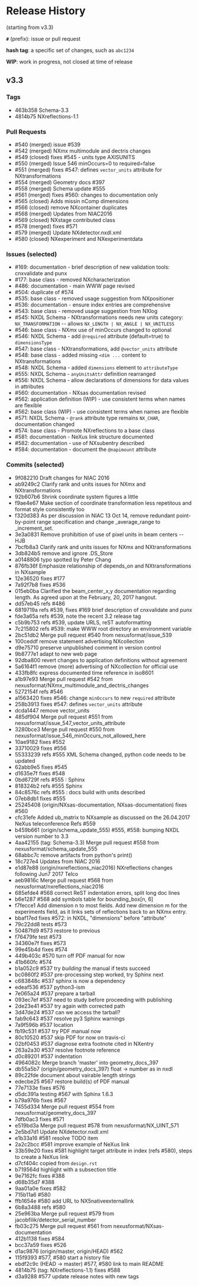 
# Release History

(starting from v3.3)

**`#`** (prefix): issue or pull request

**hash tag**: a specific set of changes, such as `abc1234`

**WIP**: work in progress, not closed at time of release

## v3.3

### Tags

* 463b358 Schema-3.3
* 4814b75 NXreflections-1.1

### Pull Requests
* #540 (merged) issue #539
* #542 (merged) NXmx multimodule and dectris changes
* #549 (closed) fixes #545 - units type AXISUNITS
* #550 (merged) Issue 546 minOccurs=0 to required=false
* #551 (merged) fixes #547: defines ``vector_units`` attribute for NXtransformations
* #554 (merged) Geometry docs #397
* #558 (merged) Schema update #555
* #561 (merged) fixes #560: changes to documentation only
* #565 (closed) Adds missin nComp dimensions
* #566 (closed) remove NXcontainer duplicates
* #568 (merged) Updates from NIAC2016
* #569 (closed) NXstage contributed class
* #578 (merged) fixes #571
* #579 (merged) Update NXdetector.nxdl.xml
* #580 (closed) NXexperiment and NXexperimentdata

### Issues (selected)
* #169: documentation - brief description of new validation tools: cnxvalidate and punx
* #177: base class - removed NXcharacterization
* #486: documentation - main WWW page revised
* #504: duplicate of #574
* #535: base class - removed usage suggestion from NXpositioner
* #536: documentation - ensure index entries are comprehensive
* #543: base class - removed usage suggestion from NXlog
* #545: NXDL Schema - NXtransformations needs new units category: `NX_TRANSFORMATION` -- allows `NX_LENGTH | NX_ANGLE | NX_UNITLESS`
* #546: base class - NXmx use of minOccurs changed to optional
* #546: NXDL Schema - add `@required` attribute (default=true) to `dimensionsType`
* #547: base class - NXtransformations, add `@vector_units` attribute
* #548: base class - added missing `<dim ...` content to NXtransformations
* #548: NXDL Schema - added `dimensions` element to `attributeType` 
* #555: NXDL Schema - `anyUnitsAttr` definition rearranged
* #556: NXDL Schema - allow declarations of dimensions for data values in attributes
* #560: documentation - NXsas documentation revised
* #562: application definition (WIP) - use consistent terms when names are flexible
* #562: base class (WIP) - use consistent terms when names are flexible
* #571: NXDL Schema - `@rank` attribute type remains `NX_CHAR`, documentation changed
* #574: base class - Promote NXreflections to a base class
* #581: documentation - NeXus link structure documented
* #582: documentation - use of NXsubentry described
* #584: documentation - document the `@napimount` attribute

### Commits (selected)
* 9f082210 Draft changes for NIAC 2016
* ab9249c2 Clarify rank and units issues for NXmx and NXtransformations
* 92b607b6 Shrink coordinate system figures a little
* f9ae4e67 Make section of coordinate transformation less repetitous and format style consistently too
* f320d383 As per discussion in NIAC 13 Oct 14, remove redundant point-by-point range specification and change _average_range to _increment_set.
* 3e3a0831 Remove prohibition of use of pixel units in beam centers -- HJB
* 7bcfb8a3 Clarify rank and units issues for NXmx and NXtransformations
* 3db824b5 remove and ignore .DS_Store
* a0148806 typo spotted by Peter Chang
* 876fb36f Emphasize relationship of depends_on and NXtransformations in NXsample
* 12e36520 fixes #177
* 7a92f7b8 fixes #536
* 015eb0ba Clarified the beam_center_x,y documentation regarding length. As agreed upon at the February, 20, 2017 hangout.
* dd57eb45 refs #486
* 6819719a refs #539, fixes #169 brief description of cnxvalidate and punx
* fde3a65a refs #539, note the recent 3.2 release tag
* c5b9b753 refs #539, update URLS, reST autoformatting
* 7c215802 refs #539: make WWW root directory an environment variable
* 2bc51db2 Merge pull request #540 from nexusformat/issue_539
* 100ceddf remove statement advertising NXcollection
* d9e75710 preserve unpublished comment in version control
* 9b8777e1 adapt to new web page
* 92dba800 revert changes to application definitions without agreement
* 5a6164f1 remove (more) advertising of NXcollection for official use
* 433fb8fc express documented time reference in iso8601
* a1b97e93 Merge pull request #542 from nexusformat/NXmx_multimodule_and_dectris_changes
* 5272154f refs #546
* a1563420 fixes #546: change ``minOccurs`` to new ``required`` attribute
* 258b3913 fixes #547: defines ``vector_units`` attribute
* dcda1447 remove vector_units
* 485df904 Merge pull request #551 from nexusformat/issue_547_vector_units_attribute
* 3280bce3 Merge pull request #550 from nexusformat/issue_546_minOccurs_not_allowed_here
* 10ae9182 fixes #552
* 33710029 fixes #556
* 55333239 refs #555 XML Schema changed, python code needs to be updated
* 62abb9e5 fixes #545
* d1635e7f fixes #548
* 0bd6729f refs #555 : Sphinx
* 818324b2 refs #555 Sphinx
* 84c8576c refs #555 : docs build with units described
* 07eb8db1 fixes #555
* 25245408 (origin/NXsas-documentation, NXsas-documentation) fixes #560
* cfc31efe Added ub_matrix to NXsample as discussed on the 26.04.2017 NeXus teleconference Refs #559
* b459b661 (origin/schema_update_555) #555, #558: bumping NXDL version number to 3.3
* 4aa42155 (tag: Schema-3.3) Merge pull request #558 from nexusformat/schema_update_555
* 68abbc7c remove artifacts from python's print()
* 18c727e4 Updates from NIAC 2016
* e1d87e88 (origin/nxreflections_niac2016) NXreflections changes following Jun7 2017 Telco
* aeb9816c Merge pull request #568 from nexusformat/nxreflections_niac2016
* 685efde4 #568 correct ReST indentation errors, split long doc lines
* b6e1287 #568 add symbols table for bounding_box[n, 6]
* f7fecce1 Add dimension n to most fields. Add new dimension m for the experiments field, as it links sets of reflections back to an NXmx entry.
* bbaf17ed fixes #572: in NXDL, "dimensions" before "attribute"
* 79c22dd8 tests #573
* 50487fd9 #573 restore to previous
* f76479fe test #573
* 34360e7f fixes #573
* 99e45b4d fixes #574
* 449b403c #570 turn off PDF manual for now
* 41b660fc #574
* b1a052c9 #537 try *building* the manual if tests succeed
* bc0860f2 #537 pre-processing step worked, try Sphinx next
* c683848c #537 sphinx is now a dependency
* edeaf536 #537 python3-ism
* 7e065a24 #537 prepare a tarball
* 093ec7ef #537 need to study before proceeding with publishing
* 2de23e41 #537 try again with corrected path
* 3d47de24 #537 can we access the tarball?
* fab9c643 #537 resolve py3 Sphinx warnings
* 7a9f596b #537 location
* fb19c531 #537 try PDF manual now
* 80c10520 #537 skip PDF for now on travis-ci
* 02bf0453 #537 diagnose extra footnote cited in NXentry
* 263a2a30 #537 resolve footnote reference
* d0c89201 #537 indentation
* 4964082c Merge branch 'master' into geometry_docs_397
* db55a5b7 (origin/geometry_docs_397) float -> number as in nxdl
* 89c22fde document about vairable length strings
* edecbe25 #567 restore build(s) of PDF manual
* 77e7133e fixes #576
* d5dc391a testing #567 with Sphinx 1.6.3
* b79a976b fixes #567
* 7455d334 Merge pull request #554 from nexusformat/geometry_docs_397
* 7dfb0ac3 fixes #571
* e519bd3a Merge pull request #578 from nexusformat/NX_UINT_571
* 2e5bd7d1 Update NXdetector.nxdl.xml
* e1b33a16 #581 resolve TODO item
* 2a2c2bcc #581 improve example of NeXus link
* 33b59e20 fixes #581 highlight target attribute in index (refs #580), steps to create a NeXus link
* d7cf404c copied from ``design.rst``
* b719564d highlight with a subsection title
* 9e7162fc fixes #388
* d68b35d7 #388
* 9aa01a0e fixes #582
* 715b11a6 #580
* ffb1654e #580 add URL to NX5nativeexternallink
* 6b8a3488 refs #580
* 25e963ba Merge pull request #579 from jacobfilik/detector_serial_number
* fb03c275 Merge pull request #561 from nexusformat/NXsas-documentation
* 412b1138 fixes #584
* bcc37a59 fixes #526
* d1ac9876 (origin/master, origin/HEAD) #562
* 115f9393 #577, #580 start a history file
* ebdf2c9c (HEAD -> master) #577, #580 link to main README
* 4814b75 (tag: NXreflections-1.1) fixes #588
* d3a9288 #577 update release notes with new tags
